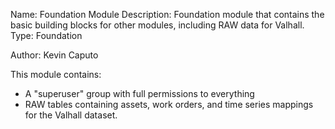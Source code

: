 Name: Foundation Module
Description: Foundation module that contains the basic building blocks for other modules, including RAW data for Valhall.
Type: Foundation

Author: Kevin Caputo

This module contains:
- A "superuser" group with full permissions to everything
- RAW tables containing assets, work orders, and time series mappings for the Valhall dataset. 
